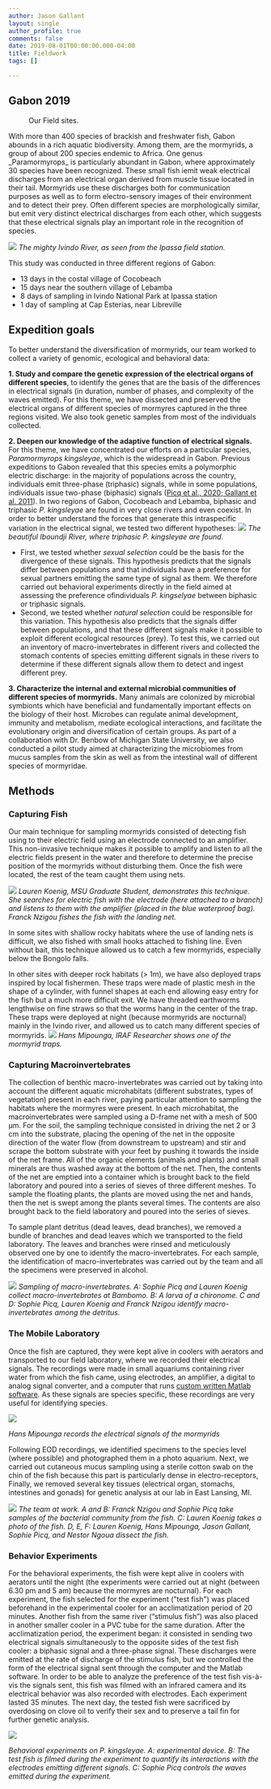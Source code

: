 ```yaml
---
author: Jason Gallant
layout: single
author_profile: true
comments: false
date: 2019-08-01T00:00:00.000-04:00
title: Fieldwork
tags: []

---
```

## **Gabon 2019**

<figure style="width: 300px" class="align-right">
<img src="{{ site.url }}{{ site.baseurl }}/images/image004.png" alt="">
<figcaption>Our Field sites.</figcaption>
</figure> With more than 400 species of brackish and freshwater fish, Gabon abounds in a rich aquatic biodiversity. Among them, are the mormyrids, a group of about 200 species endemic to Africa.  One genus _Paramormyrops_ is particularly abundant in Gabon, where approximately 30 species have been recognized. These small fish iemit weak electrical discharges from an electrical organ derived from muscle tissue located in their tail. Mormyrids use these discharges both for communication purposes as well as to form electro-sensory images of their environment and to detect their prey.  Often different species are morphologically similar, but emit very distinct electrical discharges from each other, which suggests that these electrical signals play an important role in the recognition of species.

![](/images/makokou.jpg)
_The mighty Ivindo River, as seen from the Ipassa field station._

This study was conducted in three different regions of Gabon:

* 13 days in the costal village of Cocobeach
* 15 days near the southern village of Lebamba
* 8 days of sampling  in Ivindo National Park at Ipassa station
* 1 day of sampling at Cap Esterias, near Libreville

## **Expedition goals**

To better understand the diversification of mormyrids, our team worked to collect a variety of genomic, ecological and behavioral data:

**1. Study and compare the genetic expression of the electrical organs of different species**, to identify the genes that are the basis of the differences in electrical signals (in duration, number of phases, and complexity of the waves emitted). For this theme, we have dissected and preserved the electrical organs of different species of mormyres captured in the three regions visited. We also took genetic samples from most of the individuals collected.

**2. Deepen our knowledge of the adaptive function of electrical signals.** For this theme, we have concentrated our efforts on a particular species, _Paramormyrops kingsleyae_, which is the  widespread in Gabon. Previous expeditions to Gabon revealed that this species emits a polymorphic electric discharge: in the majority of populations across the country, individuals emit three-phase (triphasic) signals, while in some populations, individuals issue two-phase (biphasic) signals ([Picq et al., 2020; Gallant et al. 2011](http://efish.integrativebiology.msu.edu/publications)). In two regions of Gabon, Cocobeach and Lebamba, biphasic and triphasic _P. kingsleyae_ are found in very close rivers and even coexist. In order to better understand the forces that generate this intraspecific variation in the electrical signal, we tested two different hypotheses:
![](/images/iboundji.jpg)
_The beautiful Iboundji River, where triphasic P. kingsleyae are found._

* First, we tested whether _sexual selection_ could be the basis for the divergence of these signals. This hypothesis predicts that the signals differ between populations and that individuals have a preference for sexual partners emitting the same type of signal as them. We therefore carried out behavioral experiments directly in the field aimed at assessing the preference ofindividuals _P. kingselyae_ between biphasic or triphasic signals.
* Second, we tested whether _natural selection_ could be responsible for this variation. This hypothesis also predicts that the signals differ between populations, and that these different signals make it possible to exploit different ecological resources (prey). To test this, we carried out an inventory of macro-invertebrates in different rivers and collected the stomach contents of species emitting different signals in these rivers to determine if these different signals allow them to detect and ingest different prey.

**3. Characterize the internal and external microbial communities of different species of mormyrids.**  Many animals are colonized by microbial symbionts which have beneficial and fundamentally important effects on the biology of their host. Microbes can regulate animal development, immunity and metabolism, mediate ecological interactions, and facilitate the evolutionary origin and diversification of certain groups. As part of a collaboration with Dr. Benbow of Michigan State University, we also conducted a pilot study aimed at characterizing the microbiomes from mucus samples from the skin as well as from the intestinal wall of different species of mormyridae.

## **Methods**

### Capturing Fish

Our main technique for sampling mormyrids consisted of detecting fish using to their electric field using an electrode connected to an amplifier. This non-invasive technique makes it possible to amplify and listen to all the electric fields present in the water and therefore to determine the precise position of the mormyrids without disturbing them. Once the fish were located, the rest of the team caught them using nets.

![](/images/lk_electrofishing.jpg)
_Lauren Koenig, MSU Graduate Student, demonstrates this technique.  She searches for electric fish with the electrode (here attached to a branch) and listens to them with the amplifier (placed in the blue waterproof bag).  Franck Nzigou fishes the fish with the landing net._

In some sites with shallow rocky habitats where the use of landing nets is difficult, we also fished with small hooks attached to fishing line. Even without bait, this technique allowed us to catch a few mormyrids, especially below the Bongolo falls.

In other sites with deeper rock habitats (> 1m), we have also deployed traps inspired by local fishermen. These traps were made of plastic mesh in the shape of a cylinder, with funnel shapes at each end allowing easy entry for the fish but a much more difficult exit. We have threaded earthworms lengthwise on fine straws so that the worms hang in the center of the trap. These traps were deployed at night (because mormyrids are nocturnal) mainly in the Ivindo river, and allowed us to catch many different species of mormyrids.
![](/images/hans_fish_trap.jpg)
_Hans Mipounga, IRAF Researcher shows one of the mormyrid traps._

### Capturing Macroinvertebrates

The collection of benthic macro-invertebrates was carried out by taking into account the different aquatic microhabitats (different substrates, types of vegetation) present in each river, paying particular attention to sampling the habitats where the mormyres were present. In each microhabitat, the macroinvertebrates were sampled using a D-frame net with a mesh of 500 μm. For the soil, the sampling technique consisted in driving the net 2 or 3 cm into the substrate, placing the opening of the net in the opposite direction of the water flow (from downstream to upstream) and stir and scrape the bottom substrate with your feet by pushing it towards the inside of the net frame. All of the organic elements (animals and plants) and small minerals are thus washed away at the bottom of the net. Then, the contents of the net are emptied into a container which is brought back to the field laboratory and poured into a series of sieves of three different meshes. To sample the floating plants, the plants are moved using the net and hands, then the net is swept among the plants several times. The contents are also brought back to the field laboratory and poured into the series of sieves.

To sample plant detritus (dead leaves, dead branches), we removed a bundle of branches and dead leaves which we transported to the field laboratory. The leaves and branches were rinsed and meticulously observed one by one to identify the macro-invertebrates. For each sample, the identification of macro-invertebrates was carried out by the team and all the specimens were preserved in alcohol.

![](/images/macroinverts.jpg)
_Sampling of macro-invertebrates. A: Sophie Picq and Lauren Koenig collect macro-invertebrates at Bambomo. B: A larva of a chironome. C and D: Sophie Picq, Lauren Koenig and Franck Nzigou identify macro-invertebrates among the detritus._

### The Mobile Laboratory

Once the fish are captured, they were kept alive in coolers with aerators and transported to our field laboratory, where we recorded their electrical signals. The recordings were made in small aquariums containing river water from which the fish came, using electrodes, an amplifier, a digital to analog signal converter, and a computer that runs [custom written Matlab software](http://github.com/msuefishlab). As these signals are species specific, these recordings are very useful for identifying species.

![](/images/fieldlab_1.jpg)

_Hans Mipounga records the electrical signals of the mormyrids_

Following EOD recordings, we identified specimens to the species level (where possible) and photographed them in a photo aquarium.  Next, we carried out cutaneous mucus sampling using a sterile cotton swab on the chin of the fish because this part is particularly dense in electro-receptors, Finally, we removed several key tissues (electrical organ, stomachs, intestines and gonads) for genetic analysis at our lab in East Lansing, MI.

![](/images/methods.jpg)
_The team at work. A and B: Franck Nzigou and Sophie Picq take samples of the bacterial community from the fish. C: Lauren Koenig takes a photo of the fish. D, E, F: Lauren Koenig, Hans Mipounga, Jason Gallant, Sophie Picq, and Nestor Ngoua dissect the fish._

### Behavior Experiments

For the behavioral experiments, the fish were kept alive in coolers with aerators until the night (the experiments were carried out at night (between 6.30 pm and 5 am) because the mormyres are nocturnal). For each experiment, the fish selected for the experiment ("test fish") was placed beforehand in the experimental cooler for an acclimatization period of 20 minutes. Another fish from the same river (“stimulus fish”) was also placed in another smaller cooler in a PVC tube for the same duration. After the acclimatization period, the experiment began: it consisted in sending two electrical signals simultaneously to the opposite sides of the test fish cooler: a biphasic signal and a three-phase signal. These discharges were emitted at the rate of discharge of the stimulus fish, but we controlled the form of the electrical signal sent through the computer and the Matlab software. In order to be able to analyze the preference of the test fish vis-à-vis the signals sent, this fish was filmed with an infrared camera and its electrical behavior was also recorded with electrodes. Each experiment lasted 35 minutes. The next day, the tested fish were sacrificed by overdosing on clove oil to verify their sex and to preserve a tail fin for further genetic analysis.

![](/images/behavior.jpg)

_Behavioral experiments on P. kingsleyae. A: experimental device. B: The test fish is filmed during the experiment to quantify its interactions with the electrodes emitting different signals. C: Sophie Picq controls the waves emitted during the experiment._